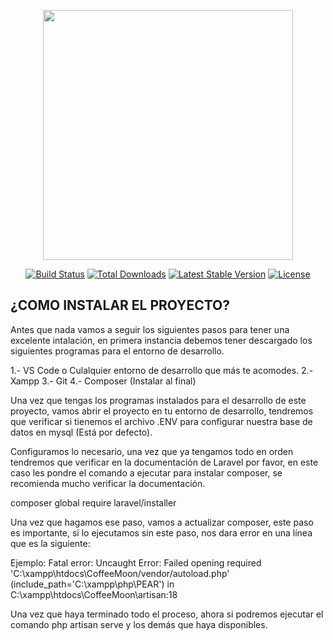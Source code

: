 <p align="center"><a href="https://laravel.com" target="_blank"><img src="https://raw.githubusercontent.com/laravel/art/master/logo-lockup/5%20SVG/2%20CMYK/1%20Full%20Color/laravel-logolockup-cmyk-red.svg" width="400"></a></p>

<p align="center">
<a href="https://travis-ci.org/laravel/framework"><img src="https://travis-ci.org/laravel/framework.svg" alt="Build Status"></a>
<a href="https://packagist.org/packages/laravel/framework"><img src="https://img.shields.io/packagist/dt/laravel/framework" alt="Total Downloads"></a>
<a href="https://packagist.org/packages/laravel/framework"><img src="https://img.shields.io/packagist/v/laravel/framework" alt="Latest Stable Version"></a>
<a href="https://packagist.org/packages/laravel/framework"><img src="https://img.shields.io/packagist/l/laravel/framework" alt="License"></a>
</p>

<h2>¿COMO INSTALAR EL PROYECTO?</h2>

Antes que nada vamos a seguir los siguientes pasos para tener una excelente intalación, en primera instancia debemos tener descargado los siguientes programas para el entorno de desarrollo.

1.- VS Code o Culalquier entorno de desarrollo que más te acomodes.
2.- Xampp
3.- Git
4.- Composer (Instalar al final)

Una vez que tengas los programas instalados para el desarrollo de este proyecto, vamos abrir el proyecto en tu entorno de desarrollo, tendremos que verificar si tienemos el archivo .ENV para configurar nuestra base de datos en mysql (Está por defecto).

Configuramos lo necesario, una vez que ya tengamos todo en orden tendremos que verificar en la documentación de Laravel por favor, en este caso les pondre el comando a ejecutar para instalar composer, se recomienda mucho verificar la documentación.

composer global require laravel/installer

Una vez que hagamos ese paso, vamos a actualizar composer, este paso es importante, si lo ejecutamos sin este paso, nos dara error en una línea que es la siguiente:

Ejemplo: Fatal error: Uncaught Error: Failed opening required 'C:\xampp\htdocs\CoffeeMoon/vendor/autoload.php' (include_path='C:\xampp\php\PEAR') in C:\xampp\htdocs\CoffeeMoon\artisan:18

Una vez que haya terminado todo el proceso, ahora si podremos ejecutar el comando php artisan serve y los demás que haya disponibles.